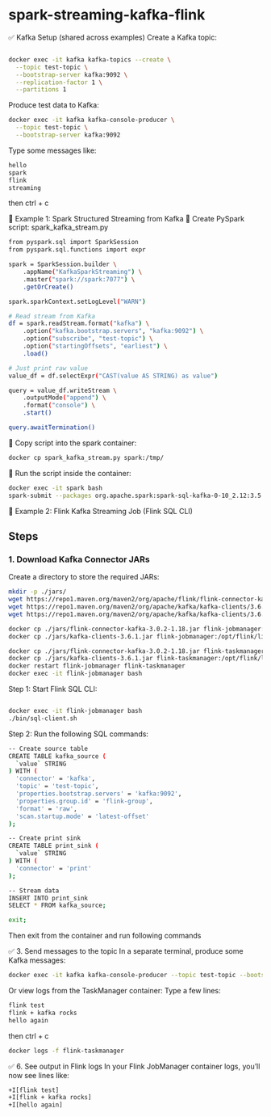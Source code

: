 # spark-streaming-kafka-flink

✅ Kafka Setup (shared across examples)
Create a Kafka topic:
```bash

docker exec -it kafka kafka-topics --create \
  --topic test-topic \
  --bootstrap-server kafka:9092 \
  --replication-factor 1 \
  --partitions 1
```
Produce test data to Kafka:
```bash
docker exec -it kafka kafka-console-producer \
  --topic test-topic \
  --bootstrap-server kafka:9092
```
Type some messages like:
```bash
hello
spark
flink
streaming
```
then ctrl + c

🧪 Example 1: Spark Structured Streaming from Kafka
🔸 Create PySpark script: spark_kafka_stream.py
```bash
from pyspark.sql import SparkSession
from pyspark.sql.functions import expr

spark = SparkSession.builder \
    .appName("KafkaSparkStreaming") \
    .master("spark://spark:7077") \
    .getOrCreate()

spark.sparkContext.setLogLevel("WARN")

# Read stream from Kafka
df = spark.readStream.format("kafka") \
    .option("kafka.bootstrap.servers", "kafka:9092") \
    .option("subscribe", "test-topic") \
    .option("startingOffsets", "earliest") \
    .load()

# Just print raw value
value_df = df.selectExpr("CAST(value AS STRING) as value")

query = value_df.writeStream \
    .outputMode("append") \
    .format("console") \
    .start()

query.awaitTermination()
```

🔸 Copy script into the spark container:
```bash
docker cp spark_kafka_stream.py spark:/tmp/
```

🔸 Run the script inside the container:
```bash
docker exec -it spark bash
spark-submit --packages org.apache.spark:spark-sql-kafka-0-10_2.12:3.5.0 /tmp/spark_kafka_stream.py
```

🧪 Example 2: Flink Kafka Streaming Job (Flink SQL CLI)
## Steps

### 1. Download Kafka Connector JARs

Create a directory to store the required JARs:

```bash
mkdir -p ./jars/
wget https://repo1.maven.org/maven2/org/apache/flink/flink-connector-kafka/3.0.2-1.18/flink-connector-kafka-3.0.2-1.18.jar -P ./jars/
wget https://repo1.maven.org/maven2/org/apache/kafka/kafka-clients/3.6.1/kafka-clients-3.6.1.jar -P ./jars/
wget https://repo1.maven.org/maven2/org/apache/kafka/kafka-clients/3.6.1/kafka-clients-3.6.1.jar -P ./jars/

docker cp ./jars/flink-connector-kafka-3.0.2-1.18.jar flink-jobmanager:/opt/flink/lib/
docker cp ./jars/kafka-clients-3.6.1.jar flink-jobmanager:/opt/flink/lib/

docker cp ./jars/flink-connector-kafka-3.0.2-1.18.jar flink-taskmanager:/opt/flink/lib/
docker cp ./jars/kafka-clients-3.6.1.jar flink-taskmanager:/opt/flink/lib/
docker restart flink-jobmanager flink-taskmanager
docker exec -it flink-jobmanager bash
```
Step 1: Start Flink SQL CLI:
```bash

docker exec -it flink-jobmanager bash
./bin/sql-client.sh
```

Step 2: Run the following SQL commands:
```bash
-- Create source table
CREATE TABLE kafka_source (
  `value` STRING
) WITH (
  'connector' = 'kafka',
  'topic' = 'test-topic',
  'properties.bootstrap.servers' = 'kafka:9092',
  'properties.group.id' = 'flink-group',
  'format' = 'raw',
  'scan.startup.mode' = 'latest-offset'
);

-- Create print sink
CREATE TABLE print_sink (
  `value` STRING
) WITH (
  'connector' = 'print'
);

-- Stream data
INSERT INTO print_sink
SELECT * FROM kafka_source;

exit;
```
Then exit from the container and run following commands

✅ 3. Send messages to the topic
In a separate terminal, produce some Kafka messages:
```bash
docker exec -it kafka kafka-console-producer --topic test-topic --bootstrap-server kafka:9092
```
Or view logs from the TaskManager container:
Type a few lines:
```bash
flink test
flink + kafka rocks
hello again
```
then ctrl + c
```bash
docker logs -f flink-taskmanager
```
✅ 6. See output in Flink logs
In your Flink JobManager container logs, you’ll now see lines like:
```bash
+I[flink test]
+I[flink + kafka rocks]
+I[hello again]
```
